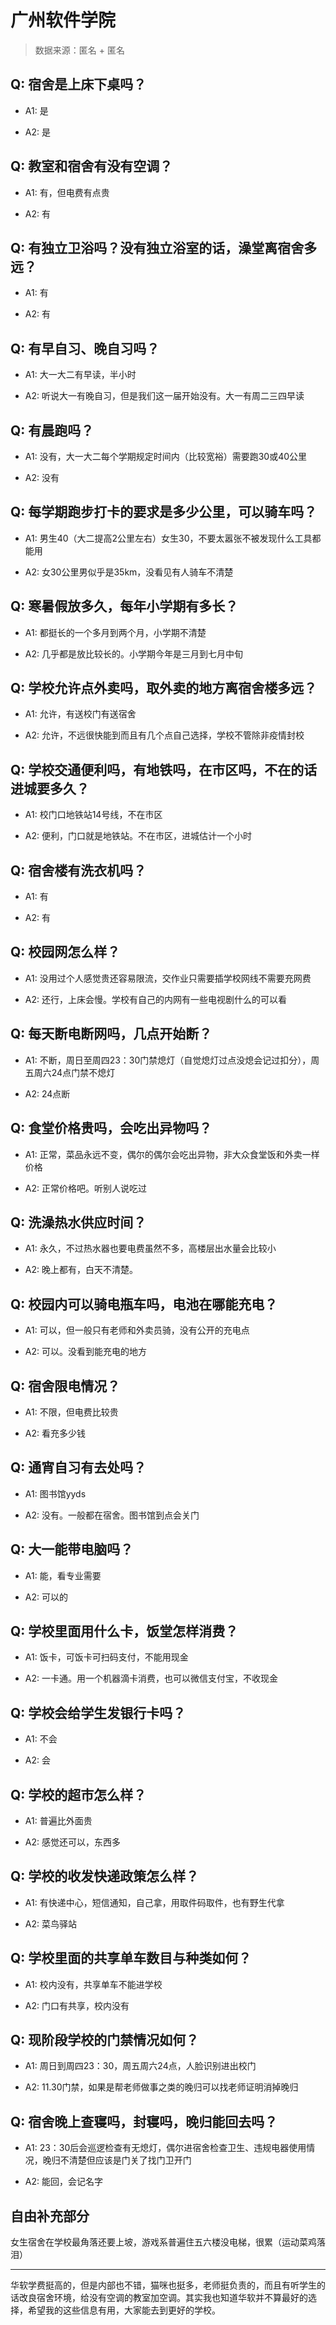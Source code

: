 # 广州软件学院

> 数据来源：匿名 + 匿名

## Q: 宿舍是上床下桌吗？

- A1: 是

- A2: 是

## Q: 教室和宿舍有没有空调？

- A1: 有，但电费有点贵

- A2: 有

## Q: 有独立卫浴吗？没有独立浴室的话，澡堂离宿舍多远？

- A1: 有

- A2: 有

## Q: 有早自习、晚自习吗？

- A1: 大一大二有早读，半小时

- A2: 听说大一有晚自习，但是我们这一届开始没有。大一有周二三四早读

## Q: 有晨跑吗？

- A1: 没有，大一大二每个学期规定时间内（比较宽裕）需要跑30或40公里

- A2: 没有

## Q: 每学期跑步打卡的要求是多少公里，可以骑车吗？

- A1: 男生40（大二提高2公里左右）女生30，不要太嚣张不被发现什么工具都能用

- A2: 女30公里男似乎是35km，没看见有人骑车不清楚

## Q: 寒暑假放多久，每年小学期有多长？

- A1: 都挺长的一个多月到两个月，小学期不清楚

- A2: 几乎都是放比较长的。小学期今年是三月到七月中旬

## Q: 学校允许点外卖吗，取外卖的地方离宿舍楼多远？

- A1: 允许，有送校门有送宿舍

- A2: 允许，不远很快能到而且有几个点自己选择，学校不管除非疫情封校

## Q: 学校交通便利吗，有地铁吗，在市区吗，不在的话进城要多久？

- A1: 校门口地铁站14号线，不在市区

- A2: 便利，门口就是地铁站。不在市区，进城估计一个小时

## Q: 宿舍楼有洗衣机吗？

- A1: 有

- A2: 有

## Q: 校园网怎么样？

- A1: 没用过个人感觉贵还容易限流，交作业只需要插学校网线不需要充网费

- A2: 还行，上床会慢。学校有自己的内网有一些电视剧什么的可以看

## Q: 每天断电断网吗，几点开始断？

- A1: 不断，周日至周四23：30门禁熄灯（自觉熄灯过点没熄会记过扣分），周五周六24点门禁不熄灯

- A2: 24点断

## Q: 食堂价格贵吗，会吃出异物吗？

- A1: 正常，菜品永远不变，偶尔的偶尔会吃出异物，非大众食堂饭和外卖一样价格

- A2: 正常价格吧。听别人说吃过

## Q: 洗澡热水供应时间？

- A1: 永久，不过热水器也要电费虽然不多，高楼层出水量会比较小

- A2: 晚上都有，白天不清楚。

## Q: 校园内可以骑电瓶车吗，电池在哪能充电？

- A1: 可以，但一般只有老师和外卖员骑，没有公开的充电点

- A2: 可以。没看到能充电的地方

## Q: 宿舍限电情况？

- A1: 不限，但电费比较贵

- A2: 看充多少钱

## Q: 通宵自习有去处吗？

- A1: 图书馆yyds

- A2: 没有。一般都在宿舍。图书馆到点会关门

## Q: 大一能带电脑吗？

- A1: 能，看专业需要

- A2: 可以的

## Q: 学校里面用什么卡，饭堂怎样消费？

- A1: 饭卡，可饭卡可扫码支付，不能用现金

- A2: 一卡通。用一个机器滴卡消费，也可以微信支付宝，不收现金

## Q: 学校会给学生发银行卡吗？

- A1: 不会

- A2: 会

## Q: 学校的超市怎么样？

- A1: 普遍比外面贵

- A2: 感觉还可以，东西多

## Q: 学校的收发快递政策怎么样？

- A1: 有快递中心，短信通知，自己拿，用取件码取件，也有野生代拿

- A2: 菜鸟驿站

## Q: 学校里面的共享单车数目与种类如何？

- A1: 校内没有，共享单车不能进学校

- A2: 门口有共享，校内没有

## Q: 现阶段学校的门禁情况如何？

- A1: 周日到周四23：30，周五周六24点，人脸识别进出校门

- A2: 11.30门禁，如果是帮老师做事之类的晚归可以找老师证明消掉晚归

## Q: 宿舍晚上查寝吗，封寝吗，晚归能回去吗？

- A1: 23：30后会巡逻检查有无熄灯，偶尔进宿舍检查卫生、违规电器使用情况，晚归不清楚但应该是门关了找门卫开门

- A2: 能回，会记名字

## 自由补充部分

女生宿舍在学校最角落还要上坡，游戏系普遍住五六楼没电梯，很累（运动菜鸡落泪）

***

华软学费挺高的，但是内部也不错，猫咪也挺多，老师挺负责的，而且有听学生的话改良宿舍环境，给没有空调的教室加空调。其实我也知道华软并不算最好的选择，希望我的这些信息有用，大家能去到更好的学校。
